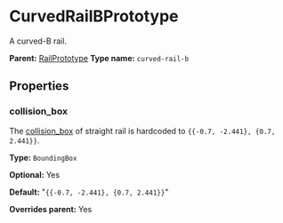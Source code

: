 # CurvedRailBPrototype

A curved-B rail.

**Parent:** [RailPrototype](RailPrototype.md)
**Type name:** `curved-rail-b`

## Properties

### collision_box

The [collision_box](prototype:EntityPrototype::collision_box) of straight rail is hardcoded to `{{-0.7, -2.441}, {0.7, 2.441}}`.

**Type:** `BoundingBox`

**Optional:** Yes

**Default:** "`{{-0.7, -2.441}, {0.7, 2.441}}`"

**Overrides parent:** Yes

